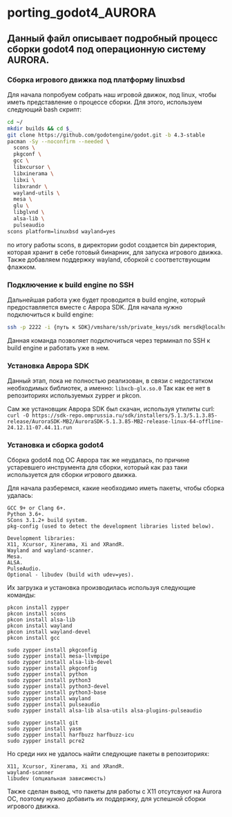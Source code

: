 # porting_godot4_AURORA
## Данный файл описывает подробный процесс сборки godot4 под операционную систему AURORA.

### Сборка игрового движка под платформу linuxbsd
Для начала попробуем собрать наш игровой движок, под linux, чтобы иметь представление о процессе сборки. 
Для этого, используем следующий bash скрипт:
```bash
cd ~/
mkdir builds && cd $_
git clone https://github.com/godotengine/godot.git -b 4.3-stable
pacman -Sy --noconfirm --needed \
  scons \
  pkgconf \
  gcc \
  libxcursor \
  libxinerama \
  libxi \
  libxrandr \
  wayland-utils \
  mesa \
  glu \
  libglvnd \
  alsa-lib \
  pulseaudio
scons platform=linuxbsd wayland=yes
```
по итогу работы scons, в директории godot создается bin директория, которая хранит в себе готовый бинарник, для запуска игрового движка. Также добавляем поддержку wayland, сборкой с соответствующим флажком.

### Подключение к build engine по SSH
Дальнейшая работа уже будет проводится в build engine, который предоставляется вместе с Аврора SDK. 
Для начала нужно подключиться к build engine:
```bash
ssh -p 2222 -i {путь к SDK}/vmshare/ssh/private_keys/sdk mersdk@localhost
```

Данная команда позволяет подключиться через терминал по SSH к build engine и работать уже в нем. 

### Установка Аврора SDK
Данный этап, пока не полностью реализован, в связи с недостатком необходимых библиотек, а именно:
`libxcb-glx.so.0` Так как ее нет в репозиториях используемых zypper и pkcon.

Сам же установщик Аврора SDK был скачан, используя утилиты curl:
`curl -O https://sdk-repo.omprussia.ru/sdk/installers/5.1.3/5.1.3.85-release/AuroraSDK-MB2/AuroraSDK-5.1.3.85-MB2-release-linux-64-offline-24.12.11-07.44.11.run`

### Установка и сборка godot4
Сборка godot4 под ОС Аврора так же неудалась, по причине устаревшего инструмента для сборки, который как раз таки используется для сборки игрового движка.

Для начала разберемся, какие необходимо иметь пакеты, чтобы сборка удалась:
```
GCC 9+ or Clang 6+.
Python 3.6+.
SCons 3.1.2+ build system.
pkg-config (used to detect the development libraries listed below).

Development libraries:
X11, Xcursor, Xinerama, Xi and XRandR.
Wayland and wayland-scanner.
Mesa.
ALSA.
PulseAudio.
Optional - libudev (build with udev=yes).
```
Их загрузка и установка производилась используя следующие команды:
```
pkcon install zypper
pkcon install scons
pkcon install alsa-lib
pkcon install wayland
pkcon install wayland-devel 
pkcon install gcc

sudo zypper install pkgconfig
sudo zypper install mesa-llvmpipe
sudo zypper install alsa-lib-devel
sudo zypper install pkgconfig
sudo zypper install python
sudo zypper install python3
sudo zypper install python3-devel
sudo zypper install python3-base
sudo zypper install wayland
sudo zypper install pulseaudio
sudo zypper install alsa-lib alsa-utils alsa-plugins-pulseaudio

sudo zypper install git
sudo zypper install yasm
sudo zypper install harfbuzz harfbuzz-icu
sudo zypper install pcre2
```
Но среди них не удалось найти следующие пакеты в репозиториях:
```
X11, Xcursor, Xinerama, Xi and XRandR.
wayland-scanner
libudev (опциальная зависимость)
```

Также сделан вывод, что пакеты для работы с X11 отсутсвуют на Aurora ОС, поэтому нужно добавить их поддержку, для успешной сборки игрового движка.







